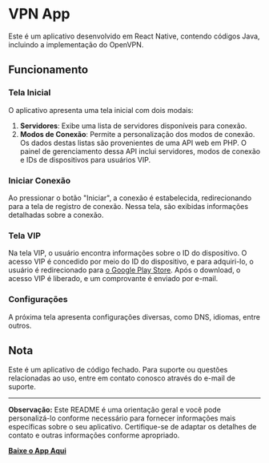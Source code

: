 # VPN App

Este é um aplicativo desenvolvido em React Native, contendo códigos Java, incluindo a implementação do OpenVPN.

## Funcionamento

### Tela Inicial

O aplicativo apresenta uma tela inicial com dois modais:

1. **Servidores**: Exibe uma lista de servidores disponíveis para conexão.
2. **Modos de Conexão**: Permite a personalização dos modos de conexão. Os dados destas listas são provenientes de uma API web em PHP. O painel de gerenciamento dessa API inclui servidores, modos de conexão e IDs de dispositivos para usuários VIP.

### Iniciar Conexão

Ao pressionar o botão "Iniciar", a conexão é estabelecida, redirecionando para a tela de registro de conexão. Nessa tela, são exibidas informações detalhadas sobre a conexão.

### Tela VIP

Na tela VIP, o usuário encontra informações sobre o ID do dispositivo. O acesso VIP é concedido por meio do ID do dispositivo, e para adquiri-lo, o usuário é redirecionado para [o Google Play Store](https://play.google.com/store/apps/details?id=com.one.vpnapp). Após o download, o acesso VIP é liberado, e um comprovante é enviado por e-mail.

### Configurações

A próxima tela apresenta configurações diversas, como DNS, idiomas, entre outros.

## Nota

Este é um aplicativo de código fechado. Para suporte ou questões relacionadas ao uso, entre em contato conosco através do e-mail de suporte.

---

**Observação:** Este README é uma orientação geral e você pode personalizá-lo conforme necessário para fornecer informações mais específicas sobre o seu aplicativo. Certifique-se de adaptar os detalhes de contato e outras informações conforme apropriado.

[**Baixe o App Aqui**](https://play.google.com/store/apps/details?id=com.one.vpnapp)
